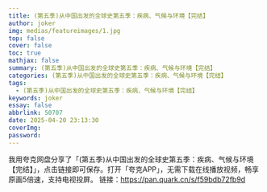 ```yaml
---
title: (第五季)从中国出发的全球史第五季：疾病、气候与环境【完结】
author: joker
img: medias/featureimages/1.jpg
top: false
cover: false
toc: true
mathjax: false
summary: (第五季)从中国出发的全球史第五季：疾病、气候与环境【完结】
categories: (第五季)从中国出发的全球史第五季：疾病、气候与环境【完结】
tags:
  - (第五季)从中国出发的全球史第五季：疾病、气候与环境【完结】
keywords: joker
essay: false
abbrlink: 50707
date: 2025-04-20 23:13:30
coverImg:
password:
---
```


我用夸克网盘分享了「(第五季)从中国出发的全球史第五季：疾病、气候与环境【完结】」，点击链接即可保存。打开「夸克APP」，无需下载在线播放视频，畅享原画5倍速，支持电视投屏。
链接：https://pan.quark.cn/s/f59bdb72fb9d
